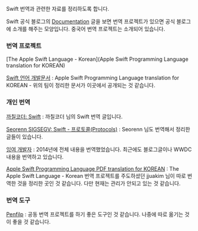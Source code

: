 Swift 번역과 관련한 자료를 정리하도록 합니다.

Swift 공식 블로그의 [Documentation](https://swift.org/documentation/#the-swift-programming-language) 글을 보면 번역 프로젝트가 있으면 공식 블로그에 소개를 해주는 모양입니다. 중국어 번역 프로젝트는 소개되어 있습니다. 

### 번역 프로젝트 

[The Apple Swift Language - Korean](Apple Swift Programming Language translation for KOREAN)

[Swift 언어 개발문서](http://swift.leantra.kr) : Apple Swift Programming Language translation for KOREAN - 위의 팀이 정리한 문서가 이곳에서 공개되는 것 같습니다.

### 개인 번역

[까칠코더: Swift](http://kka7.tistory.com/category/Swift) : 까칠코더 님의 Swift 번역 글입니다.

[Seorenn SIGSEGV: Swift - 프로토콜(Protocols)](http://seorenn.blogspot.kr/2014/06/swift-protocols.html) : Seorenn 님도 번역해서 정리한 글들이 있습니다. 

[잉여 개발자](http://minsone.github.io) : 2014년에 전체 내용을 번역했었습니다. 최근에도 블로그글이나 WWDC 내용을 번역하고 있습니다. 

[Apple Swift Programming Language PDF translation for KOREAN](https://www.penflip.com/jjuakim/swift-korean/blob/5d6ce2c73e90a7099d14521049f71a85324e2f66/About.txt) : The Apple Swift Language - Korean 번역 프로젝트를 주도하셨던 jjuakim 님이 따로 번역한 것을 정리한 곳인 것 같습니다. 다만 현재는 관리가 안되고 있는 것 같습니다.

### 번역 도구 

[Penfilp](https://www.penflip.com) : 공동 번역 프로젝트를 하기 좋은 도구인 것 같습니다. 나중에 따로 옮기는 것이 좋을 것 같습니다.
